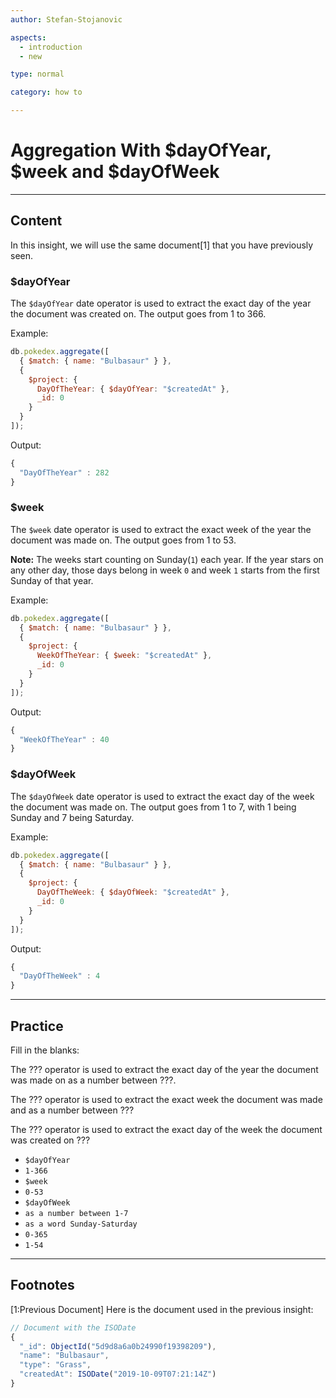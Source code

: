 ```yaml
---
author: Stefan-Stojanovic

aspects:
  - introduction
  - new

type: normal

category: how to

---
```


# Aggregation With $dayOfYear, $week and $dayOfWeek

---
## Content

In this insight, we will use the same document[1] that you have previously seen.

### $dayOfYear

The `$dayOfYear` date operator is used to extract the exact day of the year the document was created on. The output goes from 1 to 366.

Example:
```js
db.pokedex.aggregate([
  { $match: { name: "Bulbasaur" } },
  {
    $project: {
      DayOfTheYear: { $dayOfYear: "$createdAt" },
      _id: 0
    }
  }
]);
```

Output:
```js
{ 
  "DayOfTheYear" : 282 
}
```

### $week

The `$week` date operator is used to extract the exact week of the year the document was made on. The output goes from 1 to 53.

**Note:** The weeks start counting on Sunday(`1`) each year. If the year stars on any other day, those days belong in week `0` and week `1` starts from the first Sunday of that year.

Example:
```js
db.pokedex.aggregate([
  { $match: { name: "Bulbasaur" } },
  {
    $project: {
      WeekOfTheYear: { $week: "$createdAt" },
      _id: 0
    }
  }
]);
```
Output:
```js
{ 
  "WeekOfTheYear" : 40 
}
```

### $dayOfWeek

The `$dayOfWeek` date operator is used to extract the exact day of the week the document was made on. The output goes from 1 to 7, with 1 being Sunday and 7 being Saturday.

Example:
```js
db.pokedex.aggregate([
  { $match: { name: "Bulbasaur" } },
  {
    $project: {
      DayOfTheWeek: { $dayOfWeek: "$createdAt" },
      _id: 0
    }
  }
]);
```
Output:
```js
{ 
  "DayOfTheWeek" : 4 
}
```

---
## Practice

Fill in the blanks:

The ??? operator is used to extract the exact day of the year the document was made on as a number between ???.

The ??? operator is used to extract the exact week the document was made and as a number between ???

The ??? operator is used to extract the exact day of the week the document was created on ???

* `$dayOfYear`
* `1-366`
* `$week`
* `0-53`
* `$dayOfWeek`
* `as a number between 1-7`
* `as a word Sunday-Saturday`
* `0-365`
* `1-54`



---
## Footnotes

[1:Previous Document]
Here is the document used in the previous insight:
```javascript
// Document with the ISODate
{ 
  "_id": ObjectId("5d9d8a6a0b24990f19398209"),
  "name": "Bulbasaur",
  "type": "Grass",
  "createdAt": ISODate("2019-10-09T07:21:14Z")
}
```
